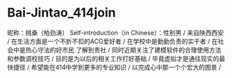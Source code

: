 # Bai-Jintao_414join
昵称：桃桑（柏劲涛）
Self-introduction（in Chinese）：性别男 / 来自陕西西安 / 在生活方面是一个不折不扣的ACG爱好者 / 在学校中是勤勤负责的实干者 / 在社会中是热心守法的好市民
了解到贵社 / 同时近期关注了建模软件的合理使用方法和参数调校技巧 / 目的是为以后的相关工作打好基础 / 毕竟虚拟才是通往现实的最快捷径 / 希望能在414中学到更多的专业知识 / 以完成心中那一个个宏大的图景 /
